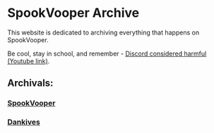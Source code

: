 # SpookVooper Archive
This website is dedicated to archiving everything that happens on SpookVooper.

Be cool, stay in school, and remember - [Discord considered harmful (Youtube link)](https://www.youtube.com/watch?v=ucwD326UeHo).

## Archivals:
### [SpookVooper](https://svarchive.github.io/SpookVooper)
### [Dankives](https://svarchive.github.io/Dankives)
